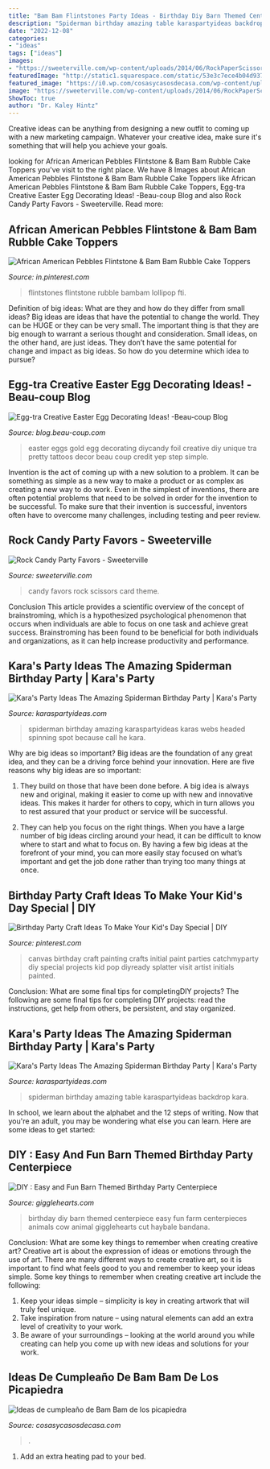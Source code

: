 ```yaml
---
title: "Bam Bam Flintstones Party Ideas - Birthday Diy Barn Themed Centerpiece Easy Fun Farm Centerpieces Animals Cow Animal Gigglehearts Cut Haybale Bandana"
description: "Spiderman birthday amazing table karaspartyideas backdrop kara"
date: "2022-12-08"
categories:
- "ideas"
tags: ["ideas"]
images:
- "https://sweeterville.com/wp-content/uploads/2014/06/RockPaperScissors_2.jpg"
featuredImage: "http://static1.squarespace.com/static/53e3c7ece4b04d937f330903/t/54125ba8e4b0a0cf735e85c1/1410489265029/?format=1000w"
featured_image: "https://i0.wp.com/cosasycasosdecasa.com/wp-content/uploads/2018/09/decoracion-bam-bam-fiesta-min.jpg?resize=225%2C300&amp;ssl=1"
image: "https://sweeterville.com/wp-content/uploads/2014/06/RockPaperScissors_2.jpg"
ShowToc: true
author: "Dr. Kaley Hintz"
---
```



Creative ideas can be anything from designing a new outfit to coming up with a new marketing campaign. Whatever your creative idea, make sure it's something that will help you achieve your goals.

	

		
looking for African American Pebbles Flintstone &amp; Bam Bam Rubble Cake Toppers you've visit to the right place. We have 8 Images about African American Pebbles Flintstone &amp; Bam Bam Rubble Cake Toppers like African American Pebbles Flintstone &amp; Bam Bam Rubble Cake Toppers, Egg-tra Creative Easter Egg Decorating Ideas! -Beau-coup Blog and also Rock Candy Party Favors - Sweeterville. Read more:
		
    
## African American Pebbles Flintstone &amp; Bam Bam Rubble Cake Toppers

<img loading=lazy src="https://i.pinimg.com/736x/9b/17/18/9b17187d8a9f21f3d9c33247fc5a3709.jpg" onerror="this.onerror=null;this.src='https://tse2.mm.bing.net/th?id=OIP.eMjNTmM9UFg7pf89LnddgQHaJ3&amp;pid=15.1';" alt="African American Pebbles Flintstone &amp; Bam Bam Rubble Cake Toppers">

_Source: in.pinterest.com_

>flintstones flintstone rubble bambam lollipop fti. 

	

Definition of big ideas: What are they and how do they differ from small ideas?
Big ideas are ideas that have the potential to change the world. They can be HUGE or they can be very small. The important thing is that they are big enough to warrant a serious thought and consideration. Small ideas, on the other hand, are just ideas. They don’t have the same potential for change and impact as big ideas. So how do you determine which idea to pursue?

    
## Egg-tra Creative Easter Egg Decorating Ideas! -Beau-coup Blog

<img loading=lazy src="http://cdn.beau-coup.com/content-images/143551/143551-0.jpg" onerror="this.onerror=null;this.src='https://tse3.mm.bing.net/th?id=OIP.AZe6maUnxGjv_DqCjmUOzwHaJT&amp;pid=15.1';" alt="Egg-tra Creative Easter Egg Decorating Ideas! -Beau-coup Blog">

_Source: blog.beau-coup.com_

>easter eggs gold egg decorating diycandy foil creative diy unique tra pretty tattoos decor beau coup credit yep step simple. 

	

Invention is the act of coming up with a new solution to a problem. It can be something as simple as a new way to make a product or as complex as creating a new way to do work. Even in the simplest of inventions, there are often potential problems that need to be solved in order for the invention to be successful. To make sure that their invention is successful, inventors often have to overcome many challenges, including testing and peer review.

    
## Rock Candy Party Favors - Sweeterville

<img loading=lazy src="https://sweeterville.com/wp-content/uploads/2014/06/RockPaperScissors_2.jpg" onerror="this.onerror=null;this.src='https://tse3.mm.bing.net/th?id=OIP.c8JhHz4p_FLZI6zFuDOGUwHaLC&amp;pid=15.1';" alt="Rock Candy Party Favors - Sweeterville">

_Source: sweeterville.com_

>candy favors rock scissors card theme. 

	

Conclusion
This article provides a scientific overview of the concept of brainstroming, which is a hypothesized psychological phenomenon that occurs when individuals are able to focus on one task and achieve great success. Brainstroming has been found to be beneficial for both individuals and organizations, as it can help increase productivity and performance.

    
## Kara&#039;s Party Ideas The Amazing Spiderman Birthday Party | Kara&#039;s Party

<img loading=lazy src="https://karaspartyideas.com/wp-content/uploads/2017/11/Spiderman-Birthday-Party-via-Karas-Party-Ideas-KarasPartyIdeas.com8_.jpg" onerror="this.onerror=null;this.src='https://tse1.mm.bing.net/th?id=OIP.ZkEVNSX7I4qobMggFL2oqgHaJ3&amp;pid=15.1';" alt="Kara&#039;s Party Ideas The Amazing Spiderman Birthday Party | Kara&#039;s Party">

_Source: karaspartyideas.com_

>spiderman birthday amazing karaspartyideas karas webs headed spinning spot because call he kara. 

	

Why are big ideas so important?
Big ideas are the foundation of any great idea, and they can be a driving force behind your innovation. Here are five reasons why big ideas are so important:
1. They build on those that have been done before. A big idea is always new and original, making it easier to come up with new and innovative ideas. This makes it harder for others to copy, which in turn allows you to rest assured that your product or service will be successful.

2. They can help you focus on the right things. When you have a large number of big ideas circling around your head, it can be difficult to know where to start and what to focus on. By having a few big ideas at the forefront of your mind, you can more easily stay focused on what’s important and get the job done rather than trying too many things at once.

    
## Birthday Party Craft Ideas To Make Your Kid&#039;s Day Special | DIY

<img loading=lazy src="https://i.pinimg.com/originals/98/b6/2e/98b62e861c460d81af62c4cdaf048ae6.jpg" onerror="this.onerror=null;this.src='https://tse2.mm.bing.net/th?id=OIP.jKk8yOVpasMU57Wz7m3yegHaLJ&amp;pid=15.1';" alt="Birthday Party Craft Ideas To Make Your Kid&#039;s Day Special | DIY">

_Source: pinterest.com_

>canvas birthday craft painting crafts initial paint parties catchmyparty diy special projects kid pop diyready splatter visit artist initials painted. 

	

Conclusion: What are some final tips for completingDIY projects?
The following are some final tips for completing DIY projects: read the instructions, get help from others, be persistent, and stay organized.

    
## Kara&#039;s Party Ideas The Amazing Spiderman Birthday Party | Kara&#039;s Party

<img loading=lazy src="https://karaspartyideas.com/wp-content/uploads/2017/11/Spiderman-Birthday-Party-via-Karas-Party-Ideas-KarasPartyIdeas.com1_.jpg" onerror="this.onerror=null;this.src='https://tse3.mm.bing.net/th?id=OIP.YHdmBWyu7z_zJPop-KcpKgHaJ3&amp;pid=15.1';" alt="Kara&#039;s Party Ideas The Amazing Spiderman Birthday Party | Kara&#039;s Party">

_Source: karaspartyideas.com_

>spiderman birthday amazing table karaspartyideas backdrop kara. 

	

In school, we learn about the alphabet and the 12 steps of writing. Now that you're an adult, you may be wondering what else you can learn. Here are some ideas to get started: 

    
## DIY : Easy And Fun Barn Themed Birthday Party Centerpiece

<img loading=lazy src="http://static1.squarespace.com/static/53e3c7ece4b04d937f330903/t/54125ba8e4b0a0cf735e85c1/1410489265029/?format=1000w" onerror="this.onerror=null;this.src='https://tse4.mm.bing.net/th?id=OIP.28k3HE-ZX1qhI6OL3BZNAgHaJj&amp;pid=15.1';" alt="DIY : Easy and Fun Barn Themed Birthday Party Centerpiece">

_Source: gigglehearts.com_

>birthday diy barn themed centerpiece easy fun farm centerpieces animals cow animal gigglehearts cut haybale bandana. 

	

Conclusion: What are some key things to remember when creating creative art?
Creative art is about the expression of ideas or emotions through the use of art. There are many different ways to create creative art, so it is important to find what feels good to you and remember to keep your ideas simple. Some key things to remember when creating creative art include the following:
1. Keep your ideas simple – simplicity is key in creating artwork that will truly feel unique.
2. Take inspiration from nature – using natural elements can add an extra level of creativity to your work.
3. Be aware of your surroundings – looking at the world around you while creating can help you come up with new ideas and solutions for your work.

    
## Ideas De Cumpleaño De Bam Bam De Los Picapiedra

<img loading=lazy src="https://i0.wp.com/cosasycasosdecasa.com/wp-content/uploads/2018/09/decoracion-bam-bam-fiesta-min.jpg?resize=225%2C300&amp;ssl=1" onerror="this.onerror=null;this.src='https://tse2.mm.bing.net/th?id=OIP.wrzZLb4NSM9GcVssAUKSmwAAAA&amp;pid=15.1';" alt="Ideas de cumpleaño de Bam Bam de los picapiedra">

_Source: cosasycasosdecasa.com_

>. 

	

1. Add an extra heating pad to your bed.

